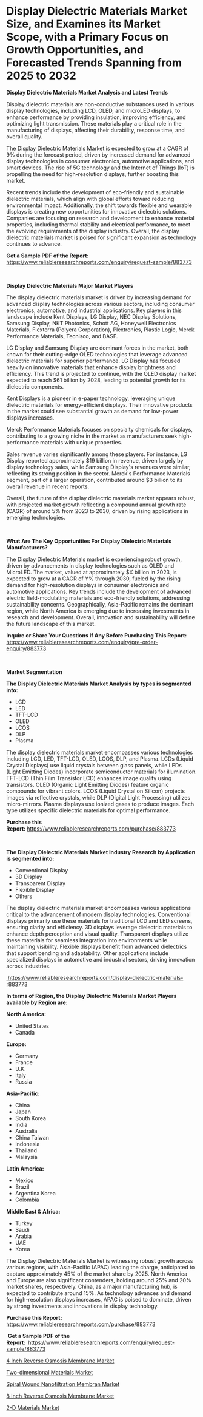 <p><h1>Display Dielectric Materials Market Size, and Examines its Market Scope, with a Primary Focus on Growth Opportunities, and Forecasted Trends Spanning from 2025 to 2032</h1></p><p><strong>Display Dielectric Materials Market Analysis and Latest Trends</strong></p>
<p><p>Display dielectric materials are non-conductive substances used in various display technologies, including LCD, OLED, and microLED displays, to enhance performance by providing insulation, improving efficiency, and optimizing light transmission. These materials play a critical role in the manufacturing of displays, affecting their durability, response time, and overall quality.</p><p>The Display Dielectric Materials Market is expected to grow at a CAGR of 9% during the forecast period, driven by increased demand for advanced display technologies in consumer electronics, automotive applications, and smart devices. The rise of 5G technology and the Internet of Things (IoT) is propelling the need for high-resolution displays, further boosting this market. </p><p>Recent trends include the development of eco-friendly and sustainable dielectric materials, which align with global efforts toward reducing environmental impact. Additionally, the shift towards flexible and wearable displays is creating new opportunities for innovative dielectric solutions. Companies are focusing on research and development to enhance material properties, including thermal stability and electrical performance, to meet the evolving requirements of the display industry. Overall, the display dielectric materials market is poised for significant expansion as technology continues to advance.</p></p>
<p><strong>Get a Sample PDF of the Report:&nbsp;</strong> <a href="https://www.reliableresearchreports.com/enquiry/request-sample/883773?utm_campaign=10&utm_medium=2&utm_source=Github&utm_content=ia&utm_term=01022025&utm_id=display-dielectric-materials">https://www.reliableresearchreports.com/enquiry/request-sample/883773</a></p>
<p>&nbsp;</p>
<p><strong>Display Dielectric Materials Major Market Players</strong></p>
<p><p>The display dielectric materials market is driven by increasing demand for advanced display technologies across various sectors, including consumer electronics, automotive, and industrial applications. Key players in this landscape include Kent Displays, LG Display, NEC Display Solutions, Samsung Display, NKT Photonics, Schott AG, Honeywell Electronics Materials, Flexterra (Polyera Corporation), Plextronics, Plastic Logic, Merck Performance Materials, Tecnisco, and BASF.</p><p>LG Display and Samsung Display are dominant forces in the market, both known for their cutting-edge OLED technologies that leverage advanced dielectric materials for superior performance. LG Display has focused heavily on innovative materials that enhance display brightness and efficiency. This trend is projected to continue, with the OLED display market expected to reach $61 billion by 2028, leading to potential growth for its dielectric components.</p><p>Kent Displays is a pioneer in e-paper technology, leveraging unique dielectric materials for energy-efficient displays. Their innovative products in the market could see substantial growth as demand for low-power displays increases.</p><p>Merck Performance Materials focuses on specialty chemicals for displays, contributing to a growing niche in the market as manufacturers seek high-performance materials with unique properties.</p><p>Sales revenue varies significantly among these players. For instance, LG Display reported approximately $19 billion in revenue, driven largely by display technology sales, while Samsung Display's revenues were similar, reflecting its strong position in the sector. Merck's Performance Materials segment, part of a larger operation, contributed around $3 billion to its overall revenue in recent reports.</p><p>Overall, the future of the display dielectric materials market appears robust, with projected market growth reflecting a compound annual growth rate (CAGR) of around 5% from 2023 to 2030, driven by rising applications in emerging technologies.</p></p>
<p>&nbsp;</p>
<p><strong>What Are The Key Opportunities For Display Dielectric Materials Manufacturers?</strong></p>
<p><p>The Display Dielectric Materials market is experiencing robust growth, driven by advancements in display technologies such as OLED and MicroLED. The market, valued at approximately $X billion in 2023, is expected to grow at a CAGR of Y% through 2030, fueled by the rising demand for high-resolution displays in consumer electronics and automotive applications. Key trends include the development of advanced electric field-modulating materials and eco-friendly solutions, addressing sustainability concerns. Geographically, Asia-Pacific remains the dominant region, while North America is emerging due to increasing investments in research and development. Overall, innovation and sustainability will define the future landscape of this market.</p></p>
<p><strong>Inquire or Share Your Questions If Any Before Purchasing This Report:</strong> <a href="https://www.reliableresearchreports.com/enquiry/pre-order-enquiry/883773?utm_campaign=10&utm_medium=2&utm_source=Github&utm_content=ia&utm_term=01022025&utm_id=display-dielectric-materials">https://www.reliableresearchreports.com/enquiry/pre-order-enquiry/883773</a></p>
<p>&nbsp;</p>
<p><strong>Market Segmentation</strong></p>
<p><strong>The Display Dielectric Materials Market Analysis by types is segmented into:</strong></p>
<p><ul><li>LCD</li><li>LED</li><li>TFT-LCD</li><li>OLED</li><li>LCOS</li><li>DLP</li><li>Plasma</li></ul></p>
<p><p>The display dielectric materials market encompasses various technologies including LCD, LED, TFT-LCD, OLED, LCOS, DLP, and Plasma. LCDs (Liquid Crystal Displays) use liquid crystals between glass panels, while LEDs (Light Emitting Diodes) incorporate semiconductor materials for illumination. TFT-LCD (Thin Film Transistor LCD) enhances image quality using transistors. OLED (Organic Light Emitting Diodes) feature organic compounds for vibrant colors. LCOS (Liquid Crystal on Silicon) projects images via reflective crystals, while DLP (Digital Light Processing) utilizes micro-mirrors. Plasma displays use ionized gases to produce images. Each type utilizes specific dielectric materials for optimal performance.</p></p>
<p><strong>Purchase this Report:&nbsp;</strong><a href="https://www.reliableresearchreports.com/purchase/883773?utm_campaign=10&utm_medium=2&utm_source=Github&utm_content=ia&utm_term=01022025&utm_id=display-dielectric-materials">https://www.reliableresearchreports.com/purchase/883773</a></p>
<p>&nbsp;</p>
<p><strong>The Display Dielectric Materials Market Industry Research by Application is segmented into:</strong></p>
<p><ul><li>Conventional Display</li><li>3D Display</li><li>Transparent Display</li><li>Flexible Display</li><li>Others</li></ul></p>
<p><p>The display dielectric materials market encompasses various applications critical to the advancement of modern display technologies. Conventional displays primarily use these materials for traditional LCD and LED screens, ensuring clarity and efficiency. 3D displays leverage dielectric materials to enhance depth perception and visual quality. Transparent displays utilize these materials for seamless integration into environments while maintaining visibility. Flexible displays benefit from advanced dielectrics that support bending and adaptability. Other applications include specialized displays in automotive and industrial sectors, driving innovation across industries.</p></p>
<p><a href="https://www.reliableresearchreports.com/display-dielectric-materials-r883773?utm_campaign=10&utm_medium=2&utm_source=Github&utm_content=ia&utm_term=01022025&utm_id=display-dielectric-materials">&nbsp;https://www.reliableresearchreports.com/display-dielectric-materials-r883773</a></p>
<p><strong>In terms of Region, the Display Dielectric Materials Market Players available by Region are:</strong></p>
<p>
    <p> <strong> North America: </strong>
        <ul>
            <li>United States</li>
            <li>Canada</li>
        </ul>
        </p> 
    <p> <strong> Europe: </strong>
        <ul>
            <li>Germany</li>
            <li>France</li>
            <li>U.K.</li>
            <li>Italy</li>
            <li>Russia</li>
        </ul>
        </p> 
    <p> <strong> Asia-Pacific: </strong>
        <ul>
            <li>China</li>
            <li>Japan</li>
            <li>South Korea</li>
            <li>India</li>
            <li>Australia</li>
            <li>China Taiwan</li>
            <li>Indonesia</li>
            <li>Thailand</li>
            <li>Malaysia</li>
        </ul>
        </p> 
    <p> <strong> Latin America: </strong>
        <ul>
            <li>Mexico</li>
            <li>Brazil</li>
            <li>Argentina Korea</li>
            <li>Colombia</li>
        </ul>
        </p> 
    <p> <strong> Middle East & Africa: </strong>
        <ul>
            <li>Turkey</li>
            <li>Saudi</li>
            <li>Arabia</li>
            <li>UAE</li>
            <li>Korea</li>
        </ul>
    </p>
    </p>
<p><p>The Display Dielectric Materials Market is witnessing robust growth across various regions, with Asia-Pacific (APAC) leading the charge, anticipated to capture approximately 45% of the market share by 2025. North America and Europe are also significant contenders, holding around 25% and 20% market shares, respectively. China, as a major manufacturing hub, is expected to contribute around 15%. As technology advances and demand for high-resolution displays increases, APAC is poised to dominate, driven by strong investments and innovations in display technology.</p></p>
<p><strong>Purchase this Report: </strong><a href="https://www.reliableresearchreports.com/purchase/883773?utm_campaign=10&utm_medium=2&utm_source=Github&utm_content=ia&utm_term=01022025&utm_id=display-dielectric-materials">https://www.reliableresearchreports.com/purchase/883773</a></p>
<p>&nbsp;<strong>Get a Sample PDF of the Report:&nbsp;&nbsp;</strong><a href="https://www.reliableresearchreports.com/enquiry/request-sample/883773?utm_campaign=10&utm_medium=2&utm_source=Github&utm_content=ia&utm_term=01022025&utm_id=display-dielectric-materials">https://www.reliableresearchreports.com/enquiry/request-sample/883773</a></p>
<p><strong></strong></p>
<p><p><a href="https://github.com/leopardmicheal7019/Market-Research-Report-List-1/blob/main/4-inch-reverse-osmosis-membrane-market.md?utm_campaign=10&utm_medium=2&utm_source=Github&utm_content=ia&utm_term=01022025&utm_id=display-dielectric-materials">4 Inch Reverse Osmosis Membrane Market</a></p><p><a href="https://github.com/tselahiara/Market-Research-Report-List-1/blob/main/two-dimensional-materials-market.md?utm_campaign=10&utm_medium=2&utm_source=Github&utm_content=ia&utm_term=01022025&utm_id=display-dielectric-materials">Two-dimensional Materials Market</a></p><p><a href="https://github.com/barnickclara79/Market-Research-Report-List-1/blob/main/spiral-wound-nanofiltration-membran-market.md?utm_campaign=10&utm_medium=2&utm_source=Github&utm_content=ia&utm_term=01022025&utm_id=display-dielectric-materials">Spiral Wound Nanofiltration Membran Market</a></p><p><a href="https://github.com/domoniqueluoma76/Market-Research-Report-List-1/blob/main/8-inch-reverse-osmosis-membrane-market.md?utm_campaign=10&utm_medium=2&utm_source=Github&utm_content=ia&utm_term=01022025&utm_id=display-dielectric-materials">8 Inch Reverse Osmosis Membrane Market</a></p><p><a href="https://github.com/waverlyam689/Market-Research-Report-List-1/blob/main/2-d-materials-market.md?utm_campaign=10&utm_medium=2&utm_source=Github&utm_content=ia&utm_term=01022025&utm_id=display-dielectric-materials">2-D Materials Market</a></p></p>